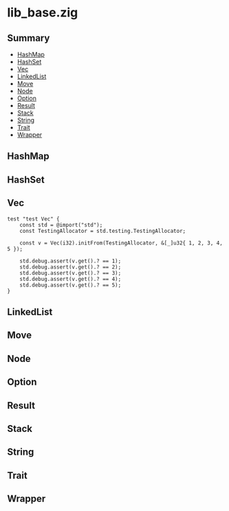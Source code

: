 # lib_base.zig

## Summary

* [HashMap](#hashmap)
* [HashSet](#hashset)
* [Vec](#vec)
* [LinkedList](#linkedlist)
* [Move](#move)
* [Node](#node)
* [Option](#option)
* [Result](#result)
* [Stack](#stack)
* [String](#string)
* [Trait](#trait)
* [Wrapper](#wrapper)

## HashMap

## HashSet

## Vec

```zig
test "test Vec" {
    const std = @import("std");
    const TestingAllocator = std.testing.TestingAllocator;

    const v = Vec(i32).initFrom(TestingAllocator, &[_]u32{ 1, 2, 3, 4, 5 });

    std.debug.assert(v.get().? == 1);
    std.debug.assert(v.get().? == 2);
    std.debug.assert(v.get().? == 3);
    std.debug.assert(v.get().? == 4);
    std.debug.assert(v.get().? == 5);
}
```

## LinkedList

## Move

## Node

## Option

## Result

## Stack

## String

## Trait

## Wrapper